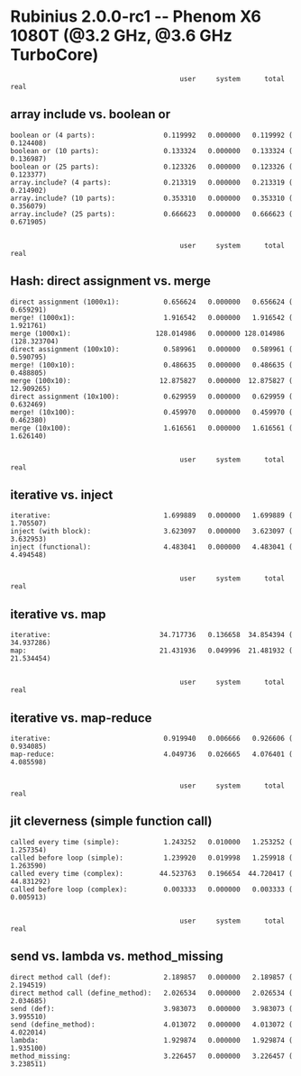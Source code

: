 Rubinius 2.0.0-rc1 -- Phenom X6 1080T (@3.2 GHz, @3.6 GHz TurboCore)
====================================================================


                                              user     system      total        real
array include vs. boolean or
----------------------------

    boolean or (4 parts):                 0.119992   0.000000   0.119992 (  0.124408)
    boolean or (10 parts):                0.133324   0.000000   0.133324 (  0.136987)
    boolean or (25 parts):                0.123326   0.000000   0.123326 (  0.123377)
    array.include? (4 parts):             0.213319   0.000000   0.213319 (  0.214902)
    array.include? (10 parts):            0.353310   0.000000   0.353310 (  0.356079)
    array.include? (25 parts):            0.666623   0.000000   0.666623 (  0.671905)


                                              user     system      total        real
Hash: direct assignment vs. merge
---------------------------------

    direct assignment (1000x1):           0.656624   0.000000   0.656624 (  0.659291)
    merge! (1000x1):                      1.916542   0.000000   1.916542 (  1.921761)
    merge (1000x1):                     128.014986   0.000000 128.014986 (128.323704)
    direct assignment (100x10):           0.589961   0.000000   0.589961 (  0.590795)
    merge! (100x10):                      0.486635   0.000000   0.486635 (  0.488805)
    merge (100x10):                      12.875827   0.000000  12.875827 ( 12.909265)
    direct assignment (10x100):           0.629959   0.000000   0.629959 (  0.632469)
    merge! (10x100):                      0.459970   0.000000   0.459970 (  0.462380)
    merge (10x100):                       1.616561   0.000000   1.616561 (  1.626140)


                                              user     system      total        real
iterative vs. inject
--------------------

    iterative:                            1.699889   0.000000   1.699889 (  1.705507)
    inject (with block):                  3.623097   0.000000   3.623097 (  3.632953)
    inject (functional):                  4.483041   0.000000   4.483041 (  4.494548)


                                              user     system      total        real
iterative vs. map
-----------------

    iterative:                           34.717736   0.136658  34.854394 ( 34.937286)
    map:                                 21.431936   0.049996  21.481932 ( 21.534454)


                                              user     system      total        real
iterative vs. map-reduce
------------------------

    iterative:                            0.919940   0.006666   0.926606 (  0.934085)
    map-reduce:                           4.049736   0.026665   4.076401 (  4.085598)


                                              user     system      total        real
jit cleverness (simple function call)
-------------------------------------

    called every time (simple):           1.243252   0.010000   1.253252 (  1.257354)
    called before loop (simple):          1.239920   0.019998   1.259918 (  1.263590)
    called every time (complex):         44.523763   0.196654  44.720417 ( 44.831292)
    called before loop (complex):         0.003333   0.000000   0.003333 (  0.005913)


                                              user     system      total        real
send vs. lambda vs. method_missing
----------------------------------

    direct method call (def):             2.189857   0.000000   2.189857 (  2.194519)
    direct method call (define_method):   2.026534   0.000000   2.026534 (  2.034685)
    send (def):                           3.983073   0.000000   3.983073 (  3.995510)
    send (define_method):                 4.013072   0.000000   4.013072 (  4.022014)
    lambda:                               1.929874   0.000000   1.929874 (  1.935100)
    method_missing:                       3.226457   0.000000   3.226457 (  3.238511)
